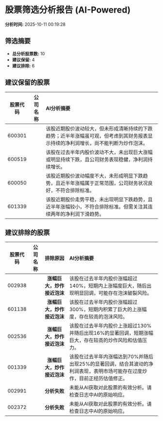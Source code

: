 # 股票筛选分析报告 (AI-Powered)

**分析时间:** 2025-10-11 00:19:28

## 筛选摘要

- **总分析股票数:** 10
- **建议保留:** 4
- **建议排除:** 6

## 建议保留的股票

| 股票代码 | 公司名称 | AI分析摘要 |
|:---:|:---:|:---|
| 600301 |  | 该股近期股价波动较大，但未形成清晰持续的下跌趋势；近半年涨幅虽可观，但考虑到其财务报表显示持续的净利润增长，尚不能判断为炒作泡沫。 |
| 600519 |  | 该股在过去半年内股价波动不大，未出现巨大涨幅或明显持续下跌，且公司财务表现稳健，净利润持续增长。 |
| 600050 |  | 该股近期股价波动幅度不大，未形成明显下跌趋势，且近半年涨幅属于正常范围，公司财务状况良好，不符合排除标准。 |
| 601339 |  | 该股近期股价走势平稳，未出现明显下跌趋势，且近半年涨幅较小，不符合排除标准。但需关注其连续两年的净利润下滑趋势。 |

## 建议排除的股票

| 股票代码 | 公司名称 | 排除原因 | AI分析摘要 |
|:---:|:---:|:---:|:---|
| 002938 |  | **涨幅巨大，炒作接近泡沫** | 该股在过去半年内股价涨幅超过140%，短期内上涨幅度巨大，随后出现明显回调，可能存在泡沫破裂风险。 |
| 601138 |  | **涨幅巨大，炒作接近泡沫** | 该股在过去半年内股价涨幅超过300%，短期内积累了巨大的上涨幅度，存在较高的泡沫风险。 |
| 002536 |  | **涨幅巨大，炒作接近泡沫** | 该股在过去半年内股价上涨超过130%并随后出现16%的显著回调，短期涨幅巨大，存在较高的炒作风险和估值压力。 |
| 001339 |  | **涨幅巨大，炒作接近泡沫** | 该股在过去半年内涨幅达到70%并随后出现25%的显著回调，结合其波动的净利润表现，表明市场可能存在过度炒作，目前正经历估值修正。 |
| 002991 |  | **分析失败** | 未能从AI获取对此股票的有效分析。请检查日志中AI的原始响应。 |
| 002372 |  | **分析失败** | 未能从AI获取对此股票的有效分析。请检查日志中AI的原始响应。 |
